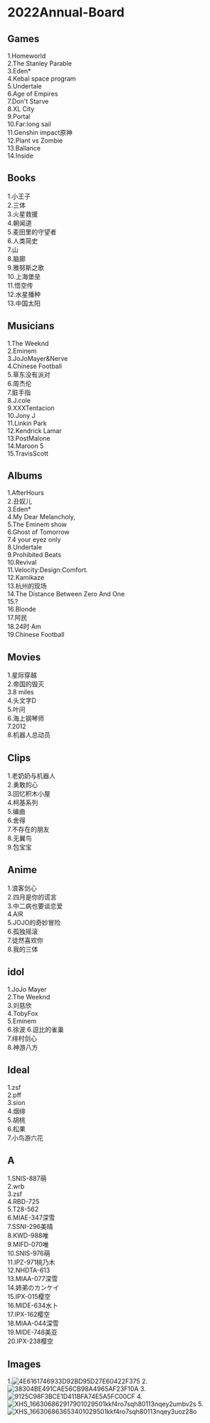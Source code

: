 # 2022Annual-Board

## Games
1.Homeworld  
2.The Stanley Parable  
3.Eden*  
4.Kebal space program  
5.Undertale  
6.Age of Empires  
7.Don't Starve  
8.XL City  
9.Portal  
10.Far:long sail  
11.Genshin impact原神  
12.Plant vs Zombie  
13.Ballance  
14.Inside  

## Books
1.小王子  
2.三体  
3.火星救援  
4.朝闻道  
5.麦田里的守望者  
6.人类简史  
7.山  
8.脑廊  
9.雅努斯之歌  
10.上海堡垒  
11.悟空传  
12.水星播种  
13.中国太阳  
 
## Musicians
1.The Weeknd  
2.Eminem  
3.JoJoMayer&Nerve  
4.Chinese Football  
5.草东没有派对  
6.周杰伦  
7.脏手指  
8.J.cole   
9.XXXTentacion  
10.Jony J  
11.Linkin Park  
12.Kendrick Lamar  
13.PostMalone   
14.Maroon 5  
15.TravisScott  

## Albums
1.AfterHours  
2.丑奴儿  
3.Eden*    
4.My Dear Melancholy,  
5.The Eminem show   
6.Ghost of Tomorrow   
7.4 your eyez only   
8.Undertale  
9.Prohibited Beats  
10.Revival   
11.Velocity:Design:Comfort.  
12.Kamikaze  
13.杭州的现场  
14.The Distance Between Zero And One  
15.?  
16.Blonde  
17.阿民   
18.24时·Am  
19.Chinese Football  

## Movies
1.星际穿越  
2.帝国的毁灭  
3.8 miles  
4.头文字D  
5.叶问  
6.海上钢琴师  
7.2012  
8.机器人总动员  

## Clips 
1.老奶奶与机器人  
2.勇敢的心  
3.回忆积木小屋  
4.柯基系列  
5.编曲  
6.舍得   
7.不存在的朋友  
8.无翼鸟  
9.包宝宝  

## Anime 
1.浪客剑心   
2.四月是你的谎言    
3.中二病也要谈恋爱  
4.AIR  
5.JOJO的奇妙冒险  
6.孤独摇滚  
7.徒然喜欢你  
8.我的三体  

## idol
1.JoJo Mayer  
2.The Weeknd  
3.刘慈欣  
4.TobyFox  
5.Eminem  
6.徐波
6.逗比的雀巢  
7.绯村剑心  
8.神游八方  

## Ideal
1.zsf  
2.pff  
3.sion  
4.烟绯  
5.胡桃  
6.松果  
7.小鸟游六花      

## A
1.SNIS-887萌  
2.wrb  
3.zsf  
4.RBD-725  
5.T28-562   
6.MIAE-347深雪  
7.SSNI-296美晴  
8.KWD-988唯  
9.MIFD-070唯  
10.SNIS-976萌  
11.IPZ-971桃乃木  
12.NHDTA-613  
13.MIAA-077深雪  
14.姉弟のカンケイ  
15.IPX-015樱空  
16.MIDE-634水卜   
17.IPX-162樱空  
18.MIAA-044深雪  
19.MIDE-748美亚  
20.IPX-238樱空  

## Images  
1.![4E6161746933D92BD95D27E60422F375](https://user-images.githubusercontent.com/92503302/227701300-085acc96-478f-42ce-9625-c1320b66f690.jpg)
2.![38304BE491CAE56CB98A4965AF23F10A](https://user-images.githubusercontent.com/92503302/227701313-163bb02e-cae4-42a9-b6a6-d0560abb7a50.jpg)
3.![9125C98F3BCE1D411BFA74E5A5FC00CF](https://user-images.githubusercontent.com/92503302/227701320-97584626-d391-4453-ac94-9a80dd766cff.jpg)
4.![XHS_166306862917901029501kkf4ro7sqh80113nqey2umbv2s](https://user-images.githubusercontent.com/92503302/227701327-2a1a869e-8756-4382-98e9-2882e44afb48.jpg)
5.![XHS_166306863653401029501kkf4ro7sqh80113nqey3uoz28o](https://user-images.githubusercontent.com/92503302/227701331-5ab4755f-7fd3-4dd4-b82c-4cbfad694e94.jpg)

